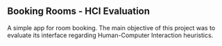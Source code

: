 ## Booking Rooms - HCI Evaluation

A simple app for room booking. The main objective of this project was to evaluate its interface regarding Human-Computer Interaction heuristics.
